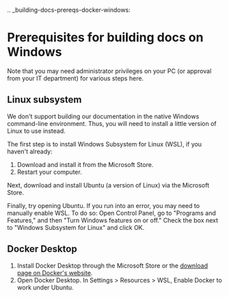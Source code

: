 .. _building-docs-prereqs-docker-windows:

# Prerequisites for building docs on Windows

Note that you may need administrator privileges on your PC (or approval from your IT department) for various steps here.

## Linux subsystem

We don't support building our documentation in the native Windows command-line environment. Thus, you will need to install a little version of Linux to use instead.

The first step is to install Windows Subsystem for Linux (WSL), if you haven't already:

1. Download and install it from the Microsoft Store.
1. Restart your computer.

Next, download and install Ubuntu (a version of Linux) via the Microsoft Store.

Finally, try opening Ubuntu. If you run into an error, you may need to manually enable WSL. To do so: Open Control Panel, go to "Programs and Features," and then "Turn Windows features on or off." Check the box next to "Windows Subsystem for Linux" and click OK.

## Docker Desktop
1. Install Docker Desktop through the Microsoft Store or the [download page on Docker's website](https://docs.docker.com/desktop/setup/install/windows-install/).
1. Open Docker Desktop. In Settings > Resources > WSL, Enable Docker to work under Ubuntu.
